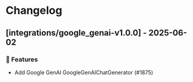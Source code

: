 # Changelog

## [integrations/google_genai-v1.0.0] - 2025-06-02

### 🚀 Features

- Add Google GenAI GoogleGenAIChatGenerator (#1875)

<!-- generated by git-cliff -->
